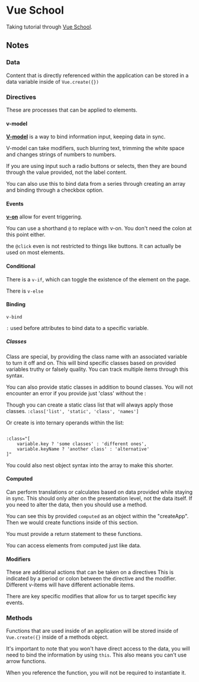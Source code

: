 # Vue School

Taking tutorial through [Vue School](https://vueschool.io/lessons/).

## Notes

### Data

Content that is directly referenced within the application can be stored in a data variable inside of `Vue.create({})`

### Directives

These are processes that can be applied to elements.

#### v-model

[**V-model**](https://vuejs.org/guide/components/v-model.html) is a way to bind information input, keeping data in sync.

V-model can take modifiers, such blurring text, trimming the white space and changes strings of numbers to numbers.

If you are using input such a radio buttons or selects, then they are bound through the value provided, not the label content.

You can also use this to bind data from a series through creating an array and binding through a checkbox option.

#### Events

[**v-on**](https://vuejs.org/api/built-in-directives.html#v-on)
 allow for event triggering.

 You can use a shorthand `@` to replace with v-on. You don't need the colon at this point either.

 the `@click` even is not restricted to things like buttons. It can actually be used on most elements.

#### Conditional

There is a `v-if`, which can toggle the existence of the element on the page.

There is `v-else`

#### Binding

`v-bind`

`:` used before attributes to bind data to a specific variable.

##### Classes

Class are special, by providing the class name with an associated variable to turn it off and on. This will bind specific classes based on provided variables truthy or falsely quality. You can track multiple items through this syntax.

You can also provide static classes in addition to bound classes. You will not encounter an error if you provide just 'class' without the :

Though you can create a static class list that will always apply those classes. `:class['list', 'static', 'class', 'names']`

Or create is into ternary operands within the list:

```vue

:class="[
    variable.key ? 'some classes' : 'different ones', 
    variable.keyName ? 'another class' : 'alternative' 
]"

```

You could also nest object syntax into the array to make this shorter.

#### Computed

Can perform translations or calculates based on data provided while staying in sync. This should only alter on the presentation level, not the data itself. If you need to alter the data, then you should use a method.

You can see this by provided `computed` as an object within the "createApp". Then we would create functions inside of this section.

You must provide a return statement to these functions.

You can access elements from computed just like data.

#### Modifiers

These are additional actions that can be taken on a directives This is indicated by a period or colon between the directive and the modifier. Different v-items will have different actionable items.

There are key specific modifies that allow for us to target specific key events.

### Methods

Functions that are used inside of an application will be stored inside of `Vue.create({}` inside of a methods object.

It's important to note that you won't have direct access to the data, you will need to bind the information by using `this`. This also means you can't use arrow functions.

When you reference the function, you will not be required to instantiate it.
